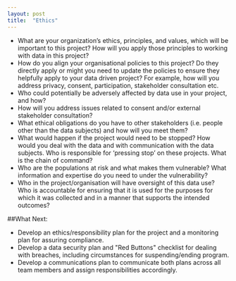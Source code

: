 ```yaml
---
layout: post
title:  "Ethics"
---
```


- What are your organization’s ethics, principles, and values, which will be important to this project? How will you apply those principles to working with data in this project?
- How do you align your organisational policies to this project? Do they directly apply or might you need to update the policies to ensure they helpfully apply to your data driven project? For example, how will you address privacy, consent, participation, stakeholder consultation etc.
- Who could potentially be adversely affected by data use in your project, and how?
- How will you address issues related to consent and/or external stakeholder consultation?
- What ethical obligations do you have to other stakeholders (i.e. people other than the data subjects) and how will you meet them?
- What would happen if the project would need to be stopped? How would you deal with the data and with communication with the data subjects. Who is responsible for ‘pressing stop’ on these projects.   What is the chain of command?
- Who are the populations at risk and what makes them vulnerable? What information and expertise do you need to under the vulnerability?
- Who in the project/organisation will have oversight of this data use? Who is accountable for ensuring that it is used for the purposes for which it was collected and in a manner that supports the intended outcomes?

##What Next:

- Develop an ethics/responsibility plan for the project and a monitoring plan for assuring compliance.
- Develop a data security plan and "Red Buttons" checklist for dealing with breaches, including circumstances for suspending/ending program.
- Develop a communications plan to communicate both plans across all team members and assign responsibilities accordingly.
